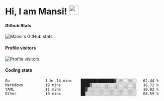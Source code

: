 # Hi, I am Mansi! <img src="https://user-images.githubusercontent.com/1303154/88677602-1635ba80-d120-11ea-84d8-d263ba5fc3c0.gif" width="30px">

#### Github Stats

![Mansi's GitHub stats](https://github-readme-stats.vercel.app/api?username=mansikulkarni96&theme=tokyonight&count_private=true&show_icons=true&hide=contribs)

#### Profile visitors

![Profile visitors](https://visitor-badge.glitch.me/badge?page_id=page.id&left_color=grey&right_color=blue)

#### Coding stats

<!--START_SECTION:waka-->

```text
Go                1 hr 14 mins    ███████████████▓░░░░░░░░░   62.44 %
Markdown          19 mins         ████▒░░░░░░░░░░░░░░░░░░░░   16.72 %
YAML              11 mins         ██▓░░░░░░░░░░░░░░░░░░░░░░   10.02 %
Other             10 mins         ██░░░░░░░░░░░░░░░░░░░░░░░   08.59 %
```

<!--END_SECTION:waka-->
